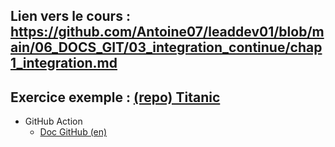 ## Lien vers le cours : https://github.com/Antoine07/leaddev01/blob/main/06_DOCS_GIT/03_integration_continue/chap1_integration.md

## Exercice exemple : [(repo) Titanic](https://github.com/benoit82/ex_titanic)
* GitHub Action
  * [Doc GitHub (en)](https://docs.github.com/en/actions/using-workflows/workflow-syntax-for-github-actions)